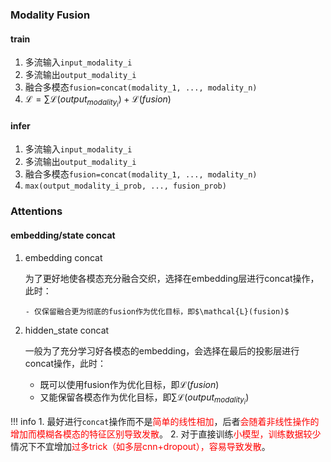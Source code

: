 ### Modality Fusion
#### train

1. 多流输入`input_modality_i`
2. 多流输出`output_modality_i`
3. 融合多模态`fusion=concat(modality_1, ..., modality_n)`
4. $\mathcal{L} = \sum \mathcal{L}(output_{modality_i}) + \mathcal{L}(fusion)$

#### infer

 1. 多流输入`input_modality_i`
 2. 多流输出`output_modality_i`
 3. 融合多模态`fusion=concat(modality_1, ..., modality_n)`
 4. `max(output_modality_i_prob, ..., fusion_prob)`


### Attentions
#### embedding/state concat
1. embedding concat

    为了更好地使各模态充分融合交织，选择在embedding层进行concat操作，此时：

       - 仅保留融合更为彻底的fusion作为优化目标，即$\mathcal{L}(fusion)$

2. hidden_state concat

    一般为了充分学习好各模态的embedding，会选择在最后的投影层进行concat操作，此时：

      - 既可以使用fusion作为优化目标，即$\mathcal{L}(fusion)$
      - 又能保留各模态作为优化目标，即$\sum \mathcal{L}(output_{modality_i})$

!!! info
    1. 最好进行`concat`操作而不是<span style="color:red;">简单的线性相加</span>，后者<span style="color:red;">会随着非线性操作的增加而模糊各模态的特征区别导致发散</span>。
    2. 对于直接训练<span style="color:red;">小模型，训练数据较少</span>情况下不宜增加<span style="color:red;">过多trick（如多层cnn+dropout），容易导致发散</span>。